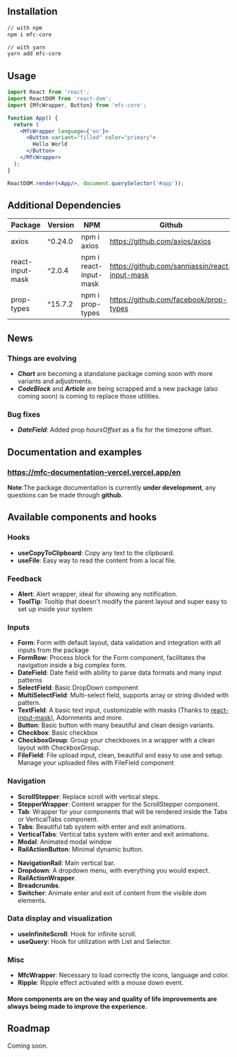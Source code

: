 ## Installation

```sh
// with npm
npm i mfc-core

// with yarn
yarn add mfc-core
```

## Usage

```jsx
import React from 'react';
import ReactDOM from 'react-dom';
import {MfcWrapper, Button} from 'mfc-core';

function App() {
  return (
    <MfcWrapper language={'en'}>
      <Button variant="filled" color="primary">
        Hello World
      </Button>
    </MfcWrapper>
  );
}

ReactDOM.render(<App/>, document.querySelector('#app'));
```

## Additional Dependencies

| Package            | Version | NPM                      | Github                                         |
|--------------------|---------|--------------------------|------------------------------------------------|
| axios              | ^0.24.0 | npm i axios              | https://github.com/axios/axios                 |
| react-input-mask   | ^2.0.4  | npm i react-input-mask   | https://github.com/sanniassin/react-input-mask |
| prop-types   | ^15.7.2  | npm i prop-types   | https://github.com/facebook/prop-types |

## News

### Things are evolving

- ***Chart*** are becoming a standalone package coming soon with more variants and adjustments.
- ***CodeBlock*** and ***Article*** are being scrapped and a new package (also coming soon) is coming to replace those utilities.

### Bug fixes

- ***DateField***: Added prop *hoursOffset* as a fix for the timezone offset.

## Documentation and examples

### https://mfc-documentation-vercel.vercel.app/en

**Note**:The package documentation is currently **under development**, any questions can be made through **github**.

## Available components and hooks

### Hooks

- **useCopyToClipboard**: Copy any text to the clipboard.
- **useFile**: Easy way to read the content from a local file.

### Feedback

- **Alert**: Alert wrapper, ideal for showing any notification.
- **ToolTip**: Tooltip that doesn't modify the parent layout and super easy to set up inside your system

### Inputs

[comment]: <> (**Selector**: List with selection intended usage with listing api)

- **Form**: Form with default layout, data validation and integration with all inputs from the package
- **FormRow**: Process block for the Form component, facilitates the navigation inside a big complex form.
- **DateField**: Date field with ability to parse data formats and many input patterns
- **SelectField**: Basic DropDown component
- **MultiSelectField**: Multi-select field, supports array or string divided with pattern.
- **TextField**: A basic text input, customizable with masks (Thanks
  to <a href='https://github.com/sanniassin/react-input-mask'>react-input-mask</a>), Adornments and more.
- **Button**: Basic button with many beautiful and clean design variants.
- **Checkbox**: Basic checkbox
- **CheckboxGroup**: Group your checkboxes in a wrapper with a clean layout with CheckboxGroup.
- **FileField**: File upload input, clean, beautiful and easy to use and setup. Manage your uploaded files with
  FileField component

### Navigation

- **ScrollStepper**: Replace scroll with vertical steps.
- **StepperWrapper**: Content wrapper for the ScrollStepper component.
- **Tab**: Wrapper for your components that will be rendered inside the Tabs or VerticalTabs component.
- **Tabs**: Beautiful tab system with enter and exit animations.
- **VerticalTabs**: Vertical tabs system with enter and exit animations.
- **Modal**: Animated modal window
- **RailActionButton**: Minimal dynamic button.

[comment]: <> (**RailContext**: Context for the current state of the NavigationBar &#40;extended or &#41; .)

- **NavigationRail**: Main vertical bar.
- **Dropdown**: A dropdown menu, with everything you would expect.
- **RailActionWrapper**.
- **Breadcrumbs**.
- **Switcher**: Animate enter and exit of content from the visible dom elements.

### Data display and visualization

[comment]: <> (**List**: List with infinite scroll intended for listing things from external data source &#40;e.g. an api&#41;)

- **useInfiniteScroll**: Hook for infinite scroll.
- **useQuery**: Hook for utilization with List and Selector.

### Misc

- **MfcWrapper**: Necessary to load correctly the icons, language and color.
- **Ripple**: Ripple effect activated with a mouse down event.

#### More components are on the way and quality of life improvements are always being made to improve the experience.

## Roadmap

Coming soon.
